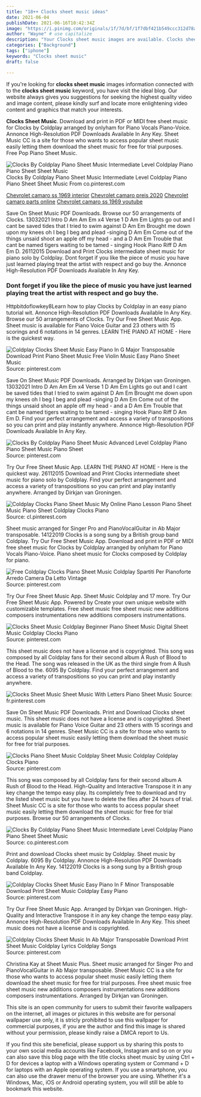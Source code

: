 ```yaml
---
title: "18++ Clocks sheet music ideas"
date: 2021-06-04
publishDate: 2021-06-16T10:42:34Z
image: "https://i.pinimg.com/originals/1f/7d/bf/1f7dbf421b549ccc312d78a0a4a2b84d.gif"
author: "Wayne" # use capitalize
description: "Your Clocks sheet music images are available. Clocks sheet music are a topic that is being searched for and liked by netizens today. You can Download the Clocks sheet music files here. Find and Download all free photos."
categories: ["Background"]
tags: ["iphone"]
keywords: "Clocks sheet music"
draft: false

---
```


If you're looking for **clocks sheet music** images information connected with to the **clocks sheet music** keyword, you have visit the ideal  blog.  Our website always  gives you  suggestions  for seeking  the highest  quality video and image  content, please kindly surf and locate more enlightening video content and graphics  that match your interests.

**Clocks Sheet Music**. Download and print in PDF or MIDI free sheet music for Clocks by Coldplay arranged by onlyham for Piano Vocals Piano-Voice. Annonce High-Resolution PDF Downloads Available In Any Key. Sheet Music CC is a site for those who wants to access popular sheet music easily letting them download the sheet music for free for trial purposes. Free Pop Piano Sheet Music.

![Clocks By Coldplay Piano Sheet Music Intermediate Level Coldplay Piano Piano Sheet Sheet Music](https://i.pinimg.com/originals/7e/1c/c2/7e1cc2242a2701309e747ad767e74337.jpg "Clocks By Coldplay Piano Sheet Music Intermediate Level Coldplay Piano Piano Sheet Sheet Music")
Clocks By Coldplay Piano Sheet Music Intermediate Level Coldplay Piano Piano Sheet Sheet Music From co.pinterest.com

[Chevrolet camaro ss 1969 interior](/chevrolet-camaro-ss-1969-interior/)
[Chevrolet camaro preis 2020](/chevrolet-camaro-preis-2020/)
[Chevrolet camaro parts online](/chevrolet-camaro-parts-online/)
[Chevrolet camaro ss 1969 youtube](/chevrolet-camaro-ss-1969-youtube/)

Save On Sheet Music PDF Downloads. Browse our 50 arrangements of Clocks. 13032021 Intro D Am Am Em x4 Verse 1 D Am Em Lights go out and I cant be saved tides that I tried to swim against D Am Em Brought me down upon my knees oh I beg I beg and plead -singing D Am Em Come out of the things unsaid shoot an apple off my head - and a D Am Em Trouble that cant be named tigers waiting to be tamed - singing Hook Piano Riff D Am Em D. 26112015 Download and Print Clocks intermediate sheet music for piano solo by Coldplay. Dont forget if you like the piece of music you have just learned playing treat the artist with respect and go buy the. Annonce High-Resolution PDF Downloads Available In Any Key.

### Dont forget if you like the piece of music you have just learned playing treat the artist with respect and go buy the.

Httpbitdoflowkey8Learn how to play Clocks by Coldplay in an easy piano tutorial wit. Annonce High-Resolution PDF Downloads Available In Any Key. Browse our 50 arrangements of Clocks. Try Our Free Sheet Music App. Sheet music is available for Piano Voice Guitar and 23 others with 15 scorings and 6 notations in 14 genres. LEARN THE PIANO AT HOME - Here is the quickest way.


![Coldplay Clocks Sheet Music Easy Piano In G Major Transposable Download Print Piano Sheet Music Free Violin Music Easy Piano Sheet Music](https://i.pinimg.com/originals/18/9d/e4/189de4ea3a59c0ae6633fab072fff947.gif "Coldplay Clocks Sheet Music Easy Piano In G Major Transposable Download Print Piano Sheet Music Free Violin Music Easy Piano Sheet Music")
Source: pinterest.com

Save On Sheet Music PDF Downloads. Arranged by Dirkjan van Groningen. 13032021 Intro D Am Am Em x4 Verse 1 D Am Em Lights go out and I cant be saved tides that I tried to swim against D Am Em Brought me down upon my knees oh I beg I beg and plead -singing D Am Em Come out of the things unsaid shoot an apple off my head - and a D Am Em Trouble that cant be named tigers waiting to be tamed - singing Hook Piano Riff D Am Em D. Find your perfect arrangement and access a variety of transpositions so you can print and play instantly anywhere. Annonce High-Resolution PDF Downloads Available In Any Key.

![Clocks By Coldplay Piano Sheet Music Advanced Level Coldplay Piano Piano Sheet Music Piano Sheet](https://i.pinimg.com/originals/47/79/09/47790939c919ae510e0d6843b83573ee.jpg "Clocks By Coldplay Piano Sheet Music Advanced Level Coldplay Piano Piano Sheet Music Piano Sheet")
Source: pinterest.com

Try Our Free Sheet Music App. LEARN THE PIANO AT HOME - Here is the quickest way. 26112015 Download and Print Clocks intermediate sheet music for piano solo by Coldplay. Find your perfect arrangement and access a variety of transpositions so you can print and play instantly anywhere. Arranged by Dirkjan van Groningen.

![Coldplay Clocks Piano Sheet Music My Online Piano Lesson Piano Sheet Music Piano Sheet Coldplay Clocks Piano](https://i.pinimg.com/originals/f6/9a/ee/f69aee488dcd5e20a4644f437020ba15.jpg "Coldplay Clocks Piano Sheet Music My Online Piano Lesson Piano Sheet Music Piano Sheet Coldplay Clocks Piano")
Source: cl.pinterest.com

Sheet music arranged for Singer Pro and PianoVocalGuitar in Ab Major transposable. 14122019 Clocks is a song sung by a British group band Coldplay. Try Our Free Sheet Music App. Download and print in PDF or MIDI free sheet music for Clocks by Coldplay arranged by onlyham for Piano Vocals Piano-Voice. Piano sheet music for Clocks composed by Coldplay for piano.

![Free Coldplay Clocks Piano Sheet Music Coldplay Spartiti Per Pianoforte Arredo Camera Da Letto Vintage](https://i.pinimg.com/originals/91/d3/76/91d37603eb2d7c3e5224b7207ccccd57.webp "Free Coldplay Clocks Piano Sheet Music Coldplay Spartiti Per Pianoforte Arredo Camera Da Letto Vintage")
Source: pinterest.com

Try Our Free Sheet Music App. Sheet Music Coldplay and 17 more. Try Our Free Sheet Music App. Powered by Create your own unique website with customizable templates. Free sheet music free sheet music new additions composers instrumentations new additions composers instrumentations.

![Clocks Sheet Music Coldplay Beginner Piano Sheet Music Digital Sheet Music Coldplay Clocks Piano](https://i.pinimg.com/originals/e4/7c/0f/e47c0fa6a8ef3a733f59a972bba5d147.png "Clocks Sheet Music Coldplay Beginner Piano Sheet Music Digital Sheet Music Coldplay Clocks Piano")
Source: pinterest.com

This sheet music does not have a license and is copyrighted. This song was composed by all Coldplay fans for their second album A Rush of Blood to the Head. The song was released in the UK as the third single from A Rush of Blood to the. 6095 By Coldplay. Find your perfect arrangement and access a variety of transpositions so you can print and play instantly anywhere.

![Clocks Sheet Music Sheet Music With Letters Piano Sheet Music](https://i.pinimg.com/originals/7d/52/a8/7d52a89d269a0c36fe70fa4a66388146.png "Clocks Sheet Music Sheet Music With Letters Piano Sheet Music")
Source: fr.pinterest.com

Save On Sheet Music PDF Downloads. Print and Download Clocks sheet music. This sheet music does not have a license and is copyrighted. Sheet music is available for Piano Voice Guitar and 23 others with 15 scorings and 6 notations in 14 genres. Sheet Music CC is a site for those who wants to access popular sheet music easily letting them download the sheet music for free for trial purposes.

![Clocks Piano Sheet Music Coldplay Sheet Music Coldplay Coldplay Clocks Piano](https://i.pinimg.com/originals/f1/ac/cd/f1accd94c2523ecc3ab01c67bbc6df71.png "Clocks Piano Sheet Music Coldplay Sheet Music Coldplay Coldplay Clocks Piano")
Source: pinterest.com

This song was composed by all Coldplay fans for their second album A Rush of Blood to the Head. High-Quality and Interactive Transpose it in any key change the tempo easy play. Its completely free to download and try the listed sheet music but you have to delete the files after 24 hours of trial. Sheet Music CC is a site for those who wants to access popular sheet music easily letting them download the sheet music for free for trial purposes. Browse our 50 arrangements of Clocks.

![Clocks By Coldplay Piano Sheet Music Intermediate Level Coldplay Piano Piano Sheet Sheet Music](https://i.pinimg.com/originals/7e/1c/c2/7e1cc2242a2701309e747ad767e74337.jpg "Clocks By Coldplay Piano Sheet Music Intermediate Level Coldplay Piano Piano Sheet Sheet Music")
Source: co.pinterest.com

Print and download Clocks sheet music by Coldplay. Sheet music by Coldplay. 6095 By Coldplay. Annonce High-Resolution PDF Downloads Available In Any Key. 14122019 Clocks is a song sung by a British group band Coldplay.

![Coldplay Clocks Sheet Music Easy Piano In F Minor Transposable Download Print Sheet Music Coldplay Easy Piano](https://i.pinimg.com/originals/14/a9/c4/14a9c4d90023529adb624781d6009333.gif "Coldplay Clocks Sheet Music Easy Piano In F Minor Transposable Download Print Sheet Music Coldplay Easy Piano")
Source: pinterest.com

Try Our Free Sheet Music App. Arranged by Dirkjan van Groningen. High-Quality and Interactive Transpose it in any key change the tempo easy play. Annonce High-Resolution PDF Downloads Available In Any Key. This sheet music does not have a license and is copyrighted.

![Coldplay Clocks Sheet Music In Ab Major Transposable Download Print Sheet Music Coldplay Lyrics Coldplay Songs](https://i.pinimg.com/originals/1f/7d/bf/1f7dbf421b549ccc312d78a0a4a2b84d.gif "Coldplay Clocks Sheet Music In Ab Major Transposable Download Print Sheet Music Coldplay Lyrics Coldplay Songs")
Source: pinterest.com

Christina Kay at Sheet Music Plus. Sheet music arranged for Singer Pro and PianoVocalGuitar in Ab Major transposable. Sheet Music CC is a site for those who wants to access popular sheet music easily letting them download the sheet music for free for trial purposes. Free sheet music free sheet music new additions composers instrumentations new additions composers instrumentations. Arranged by Dirkjan van Groningen.

This site is an open community for users to submit their favorite wallpapers on the internet, all images or pictures in this website are for personal wallpaper use only, it is stricly prohibited to use this wallpaper for commercial purposes, if you are the author and find this image is shared without your permission, please kindly raise a DMCA report to Us.

If you find this site beneficial, please support us by sharing this posts to your own social media accounts like Facebook, Instagram and so on or you can also save this blog page with the title clocks sheet music by using Ctrl + D for devices a laptop with a Windows operating system or Command + D for laptops with an Apple operating system. If you use a smartphone, you can also use the drawer menu of the browser you are using. Whether it's a Windows, Mac, iOS or Android operating system, you will still be able to bookmark this website.
